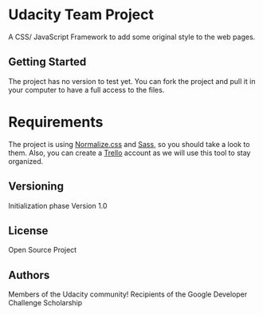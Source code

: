 # Udacity Team Project
A CSS/ JavaScript Framework to add some original style to the web pages.

## Getting Started
The project has no version to test yet. You can fork the project and pull it in your computer to have a full access to the files.

# Requirements
The project is using <a href="https://necolas.github.io/normalize.css/">Normalize.css</a> and <a href="http://sass-lang.com/">Sass</a>, so you should take a look to them.
Also, you can create a <a href="https://trello.com/">Trello</a> account as we will use this tool to stay organized.

## Versioning 
Initialization phase
Version 1.0

## License
Open Source Project

## Authors
Members of the Udacity community!
Recipients of the Google Developer Challenge Scholarship
